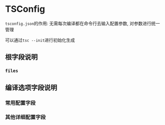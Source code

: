 # TSConfig



`tsconfig.json`的作用: 无需每次编译都在命令行去输入配置参数, 对参数进行统一管理

可以通过`tsc --init`进行初始化生成

## 根字段说明


### `files`



## 编译选项字段说明



### 常用配置字段



### 其他详细配置字段

